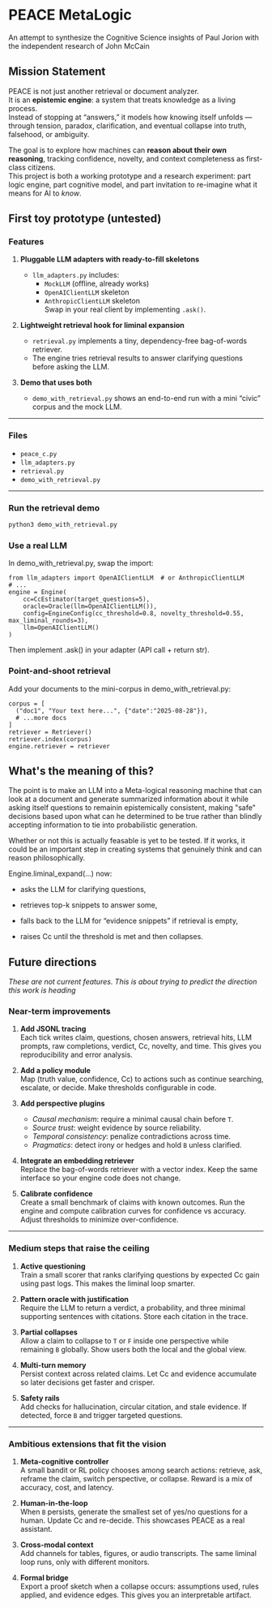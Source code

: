 # PEACE MetaLogic
An attempt to synthesize the Cognitive Science insights of Paul Jorion with the independent research of John McCain

## Mission Statement

PEACE is not just another retrieval or document analyzer.  
It is an **epistemic engine**: a system that treats knowledge as a living process.  
Instead of stopping at “answers,” it models how knowing itself unfolds — through tension, paradox, clarification, and eventual collapse into truth, falsehood, or ambiguity.  

The goal is to explore how machines can **reason about their own reasoning**, tracking confidence, novelty, and context completeness as first-class citizens.  
This project is both a working prototype and a research experiment: part logic engine, part cognitive model, and part invitation to re-imagine what it means for AI to *know*.

## First toy prototype (untested)

### Features

1. **Pluggable LLM adapters with ready-to-fill skeletons**
   - `llm_adapters.py` includes:
     - `MockLLM` (offline, already works)
     - `OpenAIClientLLM` skeleton
     - `AnthropicClientLLM` skeleton  
   Swap in your real client by implementing `.ask()`.

2. **Lightweight retrieval hook for liminal expansion**
   - `retrieval.py` implements a tiny, dependency-free bag-of-words retriever.
   - The engine tries retrieval results to answer clarifying questions before asking the LLM.

3. **Demo that uses both**
   - `demo_with_retrieval.py` shows an end-to-end run with a mini “civic” corpus and the mock LLM.

---

### Files

- `peace_c.py`
- `llm_adapters.py`
- `retrieval.py`
- `demo_with_retrieval.py`

---

### Run the retrieval demo

```bash
python3 demo_with_retrieval.py

```

### Use a real LLM

In demo_with_retrieval.py, swap the import:

```
from llm_adapters import OpenAIClientLLM  # or AnthropicClientLLM
# ...
engine = Engine(
    cc=CcEstimator(target_questions=5),
    oracle=Oracle(llm=OpenAIClientLLM()),
    config=EngineConfig(cc_threshold=0.8, novelty_threshold=0.55, max_liminal_rounds=3),
    llm=OpenAIClientLLM()
)
```

Then implement .ask() in your adapter (API call + return str).

### Point-and-shoot retrieval

Add your documents to the mini-corpus in demo_with_retrieval.py:

```
corpus = [
  ("doc1", "Your text here...", {"date":"2025-08-28"}),
  # ...more docs
]
retriever = Retriever()
retriever.index(corpus)
engine.retriever = retriever
```

## What's the meaning of this?

The point is to make an LLM into a Meta-logical reasoning machine that can look at a document and generate summarized information about it while asking itself questions to remainin epistemically consistent, making "safe" decisions based upon what can he determined to be true rather than blindly accepting information to tie into probabilistic generation.

Whether or not this is actually feasable is yet to be tested. If it works, it could be an important step in creating systems that genuinely think and can reason philosophically.

Engine.liminal_expand(...) now:

- asks the LLM for clarifying questions,

- retrieves top-k snippets to answer some,

- falls back to the LLM for “evidence snippets” if retrieval is empty,

- raises Cc until the threshold is met and then collapses.

## Future directions

*These are not current features. This is about trying to predict the direction this work is heading*

### Near-term improvements
1. **Add JSONL tracing**  
   Each tick writes claim, questions, chosen answers, retrieval hits, LLM prompts, raw completions, verdict, Cc, novelty, and time. This gives you reproducibility and error analysis.

2. **Add a policy module**  
   Map (truth value, confidence, Cc) to actions such as continue searching, escalate, or decide. Make thresholds configurable in code.

3. **Add perspective plugins**  
   - *Causal mechanism*: require a minimal causal chain before `T`.  
   - *Source trust*: weight evidence by source reliability.  
   - *Temporal consistency*: penalize contradictions across time.  
   - *Pragmatics*: detect irony or hedges and hold `B` unless clarified.

4. **Integrate an embedding retriever**  
   Replace the bag-of-words retriever with a vector index. Keep the same interface so your engine code does not change.

5. **Calibrate confidence**  
   Create a small benchmark of claims with known outcomes. Run the engine and compute calibration curves for confidence vs accuracy. Adjust thresholds to minimize over-confidence.

---

### Medium steps that raise the ceiling
1. **Active questioning**  
   Train a small scorer that ranks clarifying questions by expected Cc gain using past logs. This makes the liminal loop smarter.

2. **Pattern oracle with justification**  
   Require the LLM to return a verdict, a probability, and three minimal supporting sentences with citations. Store each citation in the trace.

3. **Partial collapses**  
   Allow a claim to collapse to `T` or `F` inside one perspective while remaining `B` globally. Show users both the local and the global view.

4. **Multi-turn memory**  
   Persist context across related claims. Let Cc and evidence accumulate so later decisions get faster and crisper.

5. **Safety rails**  
   Add checks for hallucination, circular citation, and stale evidence. If detected, force `B` and trigger targeted questions.

---

### Ambitious extensions that fit the vision
1. **Meta-cognitive controller**  
   A small bandit or RL policy chooses among search actions: retrieve, ask, reframe the claim, switch perspective, or collapse. Reward is a mix of accuracy, cost, and latency.

2. **Human-in-the-loop**  
   When `B` persists, generate the smallest set of yes/no questions for a human. Update Cc and re-decide. This showcases PEACE as a real assistant.

3. **Cross-modal context**  
   Add channels for tables, figures, or audio transcripts. The same liminal loop runs, only with different monitors.

4. **Formal bridge**  
   Export a proof sketch when a collapse occurs: assumptions used, rules applied, and evidence edges. This gives you an interpretable artifact.
